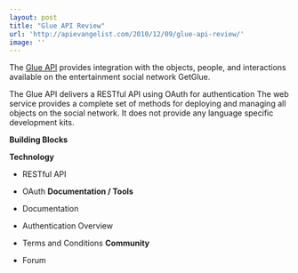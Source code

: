 ```yaml
---
layout: post
title: "Glue API Review"
url: 'http://apievangelist.com/2010/12/09/glue-api-review/'
image: ''
---
```


<img src="http://getglue.com/glue/webroot/img/home/header-logo.png" alt="" align="right" />The [Glue API][1] provides integration with the objects, people, and interactions available on the entertainment social network GetGlue.

The Glue API delivers a RESTful API using OAuth for authentication The web service provides a complete set of methods for deploying and managing all objects on the social network. It does not provide any language specific development kits.

**Building Blocks**

**Technology**

  * RESTful API
  * OAuth
**Documentation / Tools**

  * Documentation
  * Authentication Overview
  * Terms and Conditions
**Community**

  * Forum

   [1]: http://getglue.com/api
